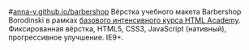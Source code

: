 #[anna-v.github.io/barbershop](http://anna-v.github.io/barbershop/)
Вёрстка учебного макета Barbershop Borodinski в рамках [базового интенсивного курса HTML Academy](https://htmlacademy.ru/intensive).
Фиксированная вёрстка, HTML5, CSS3, JavaScript (нативный), прогрессивное улучшение. IE9+.

